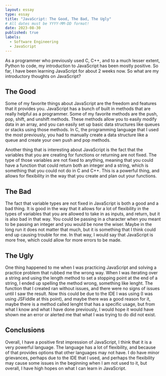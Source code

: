 ```yaml
---
layout: essay
type: essay
title: "JavaScript: The Good, The Bad, The Ugly"
# All dates must be YYYY-MM-DD format!
date: 2023-08-30
published: true
labels:
  - Software Engineering
  - JavaScript
---
```



As a programmer who previously used C, C++, and to a much lesser extent, Python to code, my introduction to JavaScript has been mostly positive. So far, I have been learning JavaScript for about 2 weeks now. So what are my introductory thoughts on JavaScript?

## The Good

Some of my favorite things about JavaScript are the freedom and features that it provides you. JavaScript has a bunch of built in methods that are really helpful as a programmer. Some of my favorite methods are the push, pop, shift, and unshift methods. These methods allow you to easily modify data in an array, and you can easily set up basic data structures like queues or stacks using those methods. In C, the programming language that I used the most previously, you had to manually create a data structure like a queue and create your own push and pop methods.
	
Another thing that is interesting about JavaScript is the fact that the variables that you are creating for functions or returning are not fixed. The type of those variables are not fixed to anything, meaning that you could have a function that could return both an integer and a string, which is something that you could not do in C and C++. This is a powerful thing, and allows for flexibility in the way that you create and plan out your functions.


## The Bad

The fact that variable types are not fixed in JavaScript is both a good and a bad thing. It is good in the way that it allows for a lot of flexibility in the types of variables that you are allowed to take in as inputs, and return, but it is also bad in that way. You could be passing in a character when you meant to be passing an integer and you would be none the wiser. Maybe in the long run it does not matter that much, but it is something that I think could end up causing trouble for me. In that way, I would say that JavaScript is more free, which could allow for more errors to be made.

## The Ugly

One thing happened to me when I was practicing JavaScript and solving a practice problem that rubbed me the wrong way. When I was iterating over a string and using the length method to set a stopping point at the end of a string, I ended up spelling the method wrong, something like lenght. The function that I created ran without issues, and there were no signs of issues until I saw the result. Now this could be due to the IDE I was using (I was using JSFiddle at this point), and maybe there was a good reason for it, maybe there is a method called lenght that has a specific usage, but from what I know and what I have done previously, I would hope it would have shown me an error or alerted me that what I was trying to do did not exist.

## Conclusions

Overall, I have a positive first impression of JavaScript, I think that it is a very powerful language. The language has a lot of flexibility, and because of that provides options that other languages may not have. I do have minor grievances, perhaps due to the IDE that I used, and perhaps the flexibility may cause some issues in the beginning when I am not used to it, but overall, I have high hopes on what I can learn in JavaScript. 
